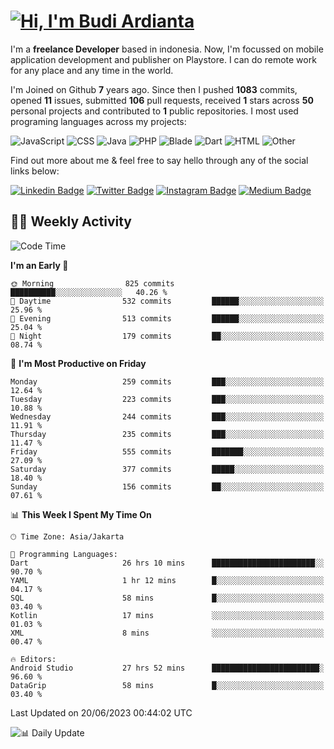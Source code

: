 # [![Hi, I'm Budi Ardianta](https://readme-typing-svg.herokuapp.com?size=24&vCenter=true&lines=%F0%9F%91%8B+Hi%2C+I'm+Budi+Ardianta+;%F0%9F%92%BB+Android+And+Web+Developer+)](https://git.io/typing-svg)

I'm a **freelance Developer** based in indonesia. Now, I'm focussed on mobile application development and publisher on Playstore. I can do remote work for any place and any time in the world.

I'm Joined on Github **7** years ago. Since then I pushed **1083** commits, opened **11** issues, submitted **106** pull requests, received **1** stars across **50** personal projects and contributed to **1** public repositories.
I most used programing languages across my projects:

![JavaScript](https://img.shields.io/badge/-JavaScript-%23f1e05a?style=flat&logo=JavaScript&logoColor=white)
![CSS](https://img.shields.io/badge/-CSS-%23563d7c?style=flat&logo=CSS&logoColor=white)
![Java](https://img.shields.io/badge/-Java-%23b07219?style=flat&logo=Java&logoColor=white)
![PHP](https://img.shields.io/badge/-PHP-%234F5D95?style=flat&logo=PHP&logoColor=white)
![Blade](https://img.shields.io/badge/-Blade-%23f7523f?style=flat&logo=Blade&logoColor=white)
![Dart](https://img.shields.io/badge/-Dart-%2300B4AB?style=flat&logo=Dart&logoColor=white)
![HTML](https://img.shields.io/badge/-HTML-%23e34c26?style=flat&logo=HTML&logoColor=white)
![Other](https://img.shields.io/badge/-Other-%23ededed?style=flat&logo=Other&logoColor=white)

Find out more about me & feel free to say hello through any of the social links below:

[![Linkedin Badge](https://img.shields.io/badge/-budiardianata-blue?style=flat&logo=Linkedin&logoColor=white&link=https://www.linkedin.com/in/budiardianata/)](https://www.linkedin.com/in/budiardianata/)
[![Twitter Badge](https://img.shields.io/badge/-budiardianata-%231DA1F2.svg?style=flat&logo=twitter&logoColor=white&link=https://www.twitter.com/budiardianata)](https://www.linkedin.com/in/budiardianata/)
[![Instagram Badge](https://img.shields.io/badge/-budiardianata-purple?style=flat&logo=instagram&logoColor=white&link=https://instagram.com/budiardianata/)](https://instagram.com/budiardianata)
[![Medium Badge](https://img.shields.io/badge/-@budiardianata-%2312100E.svg?style=flat&logo=Medium&logoColor=white&link=https://medium.com/@budiardianata/)](https://medium.com/@budiardianata)

## 👨‍💻 Weekly Activity
<!--START_SECTION:waka-->
![Code Time](http://img.shields.io/badge/Code%20Time-1%2C800%20hrs%2046%20mins-blue)

**I'm an Early 🐤** 

```text
🌞 Morning                825 commits         ██████████░░░░░░░░░░░░░░░   40.26 % 
🌆 Daytime                532 commits         ██████░░░░░░░░░░░░░░░░░░░   25.96 % 
🌃 Evening                513 commits         ██████░░░░░░░░░░░░░░░░░░░   25.04 % 
🌙 Night                  179 commits         ██░░░░░░░░░░░░░░░░░░░░░░░   08.74 % 
```
📅 **I'm Most Productive on Friday** 

```text
Monday                   259 commits         ███░░░░░░░░░░░░░░░░░░░░░░   12.64 % 
Tuesday                  223 commits         ███░░░░░░░░░░░░░░░░░░░░░░   10.88 % 
Wednesday                244 commits         ███░░░░░░░░░░░░░░░░░░░░░░   11.91 % 
Thursday                 235 commits         ███░░░░░░░░░░░░░░░░░░░░░░   11.47 % 
Friday                   555 commits         ███████░░░░░░░░░░░░░░░░░░   27.09 % 
Saturday                 377 commits         █████░░░░░░░░░░░░░░░░░░░░   18.40 % 
Sunday                   156 commits         ██░░░░░░░░░░░░░░░░░░░░░░░   07.61 % 
```


📊 **This Week I Spent My Time On** 

```text
🕑︎ Time Zone: Asia/Jakarta

💬 Programming Languages: 
Dart                     26 hrs 10 mins      ███████████████████████░░   90.70 % 
YAML                     1 hr 12 mins        █░░░░░░░░░░░░░░░░░░░░░░░░   04.17 % 
SQL                      58 mins             █░░░░░░░░░░░░░░░░░░░░░░░░   03.40 % 
Kotlin                   17 mins             ░░░░░░░░░░░░░░░░░░░░░░░░░   01.03 % 
XML                      8 mins              ░░░░░░░░░░░░░░░░░░░░░░░░░   00.47 % 

🔥 Editors: 
Android Studio           27 hrs 52 mins      ████████████████████████░   96.60 % 
DataGrip                 58 mins             █░░░░░░░░░░░░░░░░░░░░░░░░   03.40 % 
```


 Last Updated on 20/06/2023 00:44:02 UTC
<!--END_SECTION:waka-->

![📊 Daily Update](https://github.com/budiardianata/budiardianata/actions/workflows/update-activity.yml/badge.svg)
